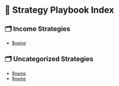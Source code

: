 # 📘 Strategy Playbook Index

## 🗂 Income Strategies

- [$name](./PMCC_Playbook/README.md)

## 🗂 Uncategorized Strategies

- [$name](./_Template_Playbook/README.md)
- [$name](./TestRun_Playbook/README.md)

